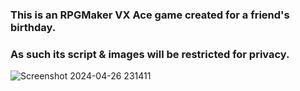 ### This is an RPGMaker VX Ace game created for a friend's birthday. 
### As such its script & images will be restricted for privacy. 

![Screenshot 2024-04-26 231411](https://github.com/kingfenye/s_game/assets/168262500/577d5c0f-f418-4bf4-9a18-97eae5da8d58)
